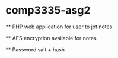# comp3335-asg2

** PHP web application for user to jot notes

** AES encryption available for notes

** Password salt + hash

